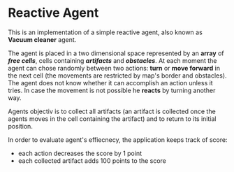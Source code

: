 # Reactive Agent

This is an implementation of a simple reactive agent, also known as **Vacuum cleaner** agent.

The agent is placed in a two dimensional space represented by an **array** of **_free cells_**, cells 
containing **_artifacts_** and **_obstacles_**. At each moment the agent can chose randomly between two 
actions: **turn** or **move forward** in the next cell (the movements are restricted by map's border 
and obstacles). The agent does not know whether it can accomplish an action unless it tries. In case the
movement is not possible he **reacts** by turning another way.

Agents objectiv is to collect all artifacts (an artifact is collected once the agents moves in the
cell containing the artifact) and to return to its initial position.

In order to evaluate agent's effiecnecy, the application keeps track of score:
- each action decreases the score by 1 point
- each collected artifact adds 100 points to the score
